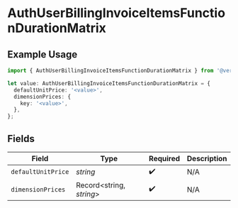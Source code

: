 # AuthUserBillingInvoiceItemsFunctionDurationMatrix

## Example Usage

```typescript
import { AuthUserBillingInvoiceItemsFunctionDurationMatrix } from '@vercel/client/models/components';

let value: AuthUserBillingInvoiceItemsFunctionDurationMatrix = {
  defaultUnitPrice: '<value>',
  dimensionPrices: {
    key: '<value>',
  },
};
```

## Fields

| Field              | Type                     | Required           | Description |
| ------------------ | ------------------------ | ------------------ | ----------- |
| `defaultUnitPrice` | _string_                 | :heavy_check_mark: | N/A         |
| `dimensionPrices`  | Record<string, _string_> | :heavy_check_mark: | N/A         |
